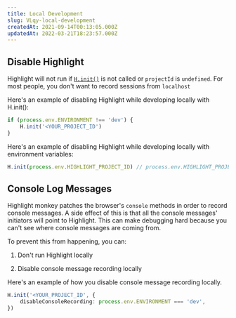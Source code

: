 ```yaml
---
title: Local Development
slug: VLqy-local-development
createdAt: 2021-09-14T00:13:05.000Z
updatedAt: 2022-03-21T18:23:57.000Z
---
```


## Disable Highlight

Highlight will not run if [`H.init()`](/api/client/h-init) is not called or `projectId` is `undefined`. For most people, you don't want to record sessions from `localhost`

Here's an example of disabling Highlight while developing locally with H.init():

```javascript
if (process.env.ENVIRONMENT !== 'dev') {
	H.init('<YOUR_PROJECT_ID')
}
```

Here's an example of disabling Highlight while developing locally with environment variables:

```javascript
H.init(process.env.HIGHLIGHT_PROJECT_ID) // process.env.HIGHLIGHT_PROJECT_ID is undefined.
```

## Console Log Messages

Highlight monkey patches the browser's `console` methods in order to record console messages. A side effect of this is that all the console messages' initiators will point to Highlight. This can make debugging hard because you can't see where console messages are coming from.

To prevent this from happening, you can:

1.  Don't run Highlight locally

2.  Disable console message recording locally

Here's an example of how you disable console message recording locally.

```typescript
H.init('<YOUR_PROJECT_ID', {
	disableConsoleRecording: process.env.ENVIRONMENT === 'dev',
})
```
